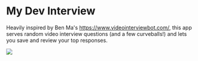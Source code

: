 # My Dev Interview
Heavily inspired by Ben Ma's https://www.videointerviewbot.com/, this app serves random video interview questions (and a few curveballs!) and lets you save  and review your top responses.  
   
![](interviewapp.gif)
